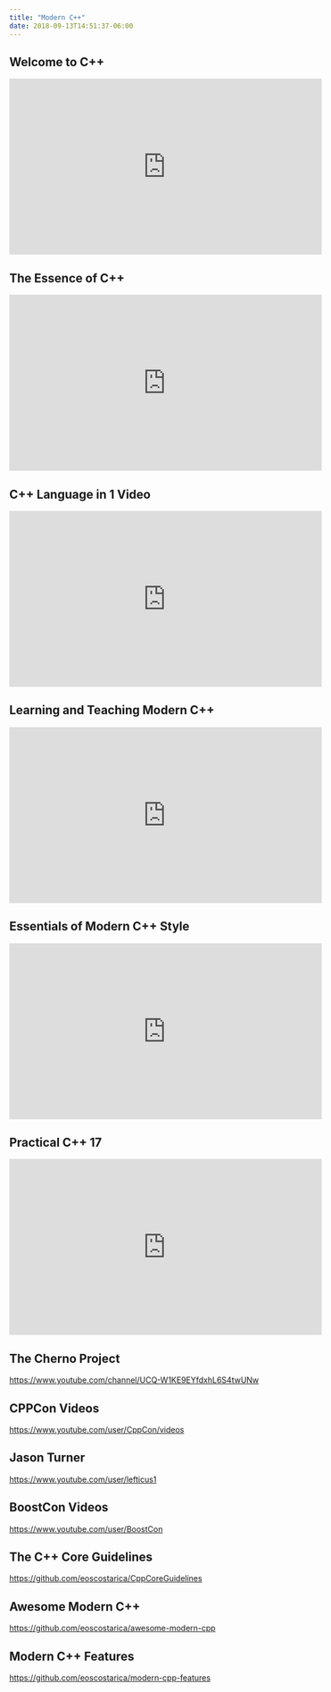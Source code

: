 ```yaml
---
title: "Modern C++"
date: 2018-09-13T14:51:37-06:00
---
```


## Welcome to C++

<div class="rwd-media">
    <iframe width="560" height="315" src="https://www.youtube.com/embed/18c3MTX0PK0" frameborder="0" allow="accelerometer; autoplay; encrypted-media; gyroscope; picture-in-picture" allowfullscreen></iframe>
</div>

## The Essence of C++

<div class="rwd-media">
    <iframe width="560" height="315" src="https://www.youtube.com/embed/86xWVb4XIyE" frameborder="0" allow="accelerometer; autoplay; encrypted-media; gyroscope; picture-in-picture" allowfullscreen></iframe>
</div>

## C++ Language in 1 Video

<div class="rwd-media">
    <iframe width="560" height="315" src="https://www.youtube.com/embed/Rub-JsjMhWY" frameborder="0" allow="accelerometer; autoplay; encrypted-media; gyroscope; picture-in-picture" allowfullscreen></iframe>
</div>

## Learning and Teaching Modern C++

<div class="rwd-media">
    <iframe width="560" height="315" src="https://www.youtube.com/embed/fX2W3nNjJIo" frameborder="0" allow="accelerometer; autoplay; encrypted-media; gyroscope; picture-in-picture" allowfullscreen></iframe>
</div>

##  Essentials of Modern C++ Style

<div class="rwd-media">
    <iframe width="560" height="315" src="https://www.youtube.com/embed/xnqTKD8uD64" frameborder="0" allow="accelerometer; autoplay; encrypted-media; gyroscope; picture-in-picture" allowfullscreen></iframe>
</div>

## Practical C++ 17

<div class="rwd-media">
    <iframe width="560" height="315" src="https://www.youtube.com/embed/nnY4e4faNp0" frameborder="0" allow="accelerometer; autoplay; encrypted-media; gyroscope; picture-in-picture" allowfullscreen></iframe>
</div>

## The Cherno Project

https://www.youtube.com/channel/UCQ-W1KE9EYfdxhL6S4twUNw

## CPPCon Videos

https://www.youtube.com/user/CppCon/videos

## Jason Turner

https://www.youtube.com/user/lefticus1

## BoostCon Videos

https://www.youtube.com/user/BoostCon

## The C++ Core Guidelines

https://github.com/eoscostarica/CppCoreGuidelines

## Awesome Modern C++

https://github.com/eoscostarica/awesome-modern-cpp

## Modern C++ Features

https://github.com/eoscostarica/modern-cpp-features
